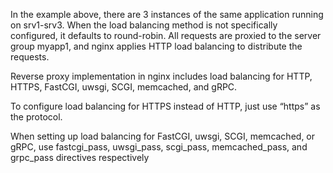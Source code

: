 In the example above, there are 3 instances of the same application running on srv1-srv3. When the load balancing method is not specifically configured, it defaults to round-robin. All requests are proxied to the server group myapp1, and nginx applies HTTP load balancing to distribute the requests.

Reverse proxy implementation in nginx includes load balancing for HTTP, HTTPS, FastCGI, uwsgi, SCGI, memcached, and gRPC.

To configure load balancing for HTTPS instead of HTTP, just use “https” as the protocol.

When setting up load balancing for FastCGI, uwsgi, SCGI, memcached, or gRPC, use fastcgi_pass, uwsgi_pass, scgi_pass, memcached_pass, and grpc_pass directives respectively
